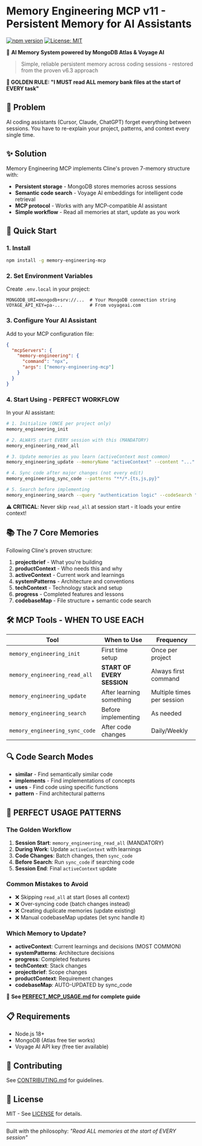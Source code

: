 # Memory Engineering MCP v11 - Persistent Memory for AI Assistants

[![npm version](https://badge.fury.io/js/memory-engineering-mcp.svg)](https://www.npmjs.com/package/memory-engineering-mcp)
[![License: MIT](https://img.shields.io/badge/License-MIT-yellow.svg)](https://opensource.org/licenses/MIT)

🧠 **AI Memory System powered by MongoDB Atlas & Voyage AI**  
> Simple, reliable persistent memory across coding sessions - restored from the proven v6.3 approach

**🎯 GOLDEN RULE: "I MUST read ALL memory bank files at the start of EVERY task"**

## 🎯 Problem

AI coding assistants (Cursor, Claude, ChatGPT) forget everything between sessions. You have to re-explain your project, patterns, and context every single time.

## ✨ Solution

Memory Engineering MCP implements Cline's proven 7-memory structure with:
- **Persistent storage** - MongoDB stores memories across sessions
- **Semantic code search** - Voyage AI embeddings for intelligent code retrieval
- **MCP protocol** - Works with any MCP-compatible AI assistant
- **Simple workflow** - Read all memories at start, update as you work

## 🚀 Quick Start

### 1. Install

```bash
npm install -g memory-engineering-mcp
```

### 2. Set Environment Variables

Create `.env.local` in your project:
```env
MONGODB_URI=mongodb+srv://...  # Your MongoDB connection string
VOYAGE_API_KEY=pa-...          # From voyageai.com
```

### 3. Configure Your AI Assistant

Add to your MCP configuration file:

```json
{
  "mcpServers": {
    "memory-engineering": {
      "command": "npx",
      "args": ["memory-engineering-mcp"]
    }
  }
}
```

### 4. Start Using - PERFECT WORKFLOW

In your AI assistant:
```bash
# 1. Initialize (ONCE per project only)
memory_engineering_init

# 2. ALWAYS start EVERY session with this (MANDATORY)
memory_engineering_read_all

# 3. Update memories as you learn (activeContext most common)
memory_engineering_update --memoryName "activeContext" --content "..."

# 4. Sync code after major changes (not every edit)
memory_engineering_sync_code --patterns "**/*.{ts,js,py}"

# 5. Search before implementing
memory_engineering_search --query "authentication logic" --codeSearch "similar"
```

**⚠️ CRITICAL**: Never skip `read_all` at session start - it loads your entire context!

## 📚 The 7 Core Memories

Following Cline's proven structure:

1. **projectbrief** - What you're building
2. **productContext** - Who needs this and why
3. **activeContext** - Current work and learnings
4. **systemPatterns** - Architecture and conventions
5. **techContext** - Technology stack and setup
6. **progress** - Completed features and lessons
7. **codebaseMap** - File structure + semantic code search

## 🛠️ MCP Tools - WHEN TO USE EACH

| Tool | When to Use | Frequency |
|------|------------|-----------|
| `memory_engineering_init` | First time setup | Once per project |
| `memory_engineering_read_all` | **START OF EVERY SESSION** | Always first command |
| `memory_engineering_update` | After learning something | Multiple times per session |
| `memory_engineering_search` | Before implementing | As needed |
| `memory_engineering_sync_code` | After code changes | Daily/Weekly |

## 🔍 Code Search Modes

- **similar** - Find semantically similar code
- **implements** - Find implementations of concepts
- **uses** - Find code using specific functions
- **pattern** - Find architectural patterns

## 🎯 PERFECT USAGE PATTERNS

### The Golden Workflow
1. **Session Start**: `memory_engineering_read_all` (MANDATORY)
2. **During Work**: Update `activeContext` with learnings
3. **Code Changes**: Batch changes, then `sync_code`
4. **Before Search**: Run `sync_code` if searching code
5. **Session End**: Final `activeContext` update

### Common Mistakes to Avoid
- ❌ Skipping `read_all` at start (loses all context)
- ❌ Over-syncing code (batch changes instead)
- ❌ Creating duplicate memories (update existing)
- ❌ Manual codebaseMap updates (let sync handle it)

### Which Memory to Update?
- **activeContext**: Current learnings and decisions (MOST COMMON)
- **systemPatterns**: Architecture decisions
- **progress**: Completed features
- **techContext**: Stack changes
- **projectbrief**: Scope changes
- **productContext**: Requirement changes
- **codebaseMap**: AUTO-UPDATED by sync_code

📖 **See [PERFECT_MCP_USAGE.md](PERFECT_MCP_USAGE.md) for complete guide**

## 📋 Requirements

- Node.js 18+
- MongoDB (Atlas free tier works)
- Voyage AI API key (free tier available)

## 🤝 Contributing

See [CONTRIBUTING.md](CONTRIBUTING.md) for guidelines.

## 📄 License

MIT - See [LICENSE](LICENSE) for details.

---

Built with the philosophy: *"Read ALL memories at the start of EVERY session"*